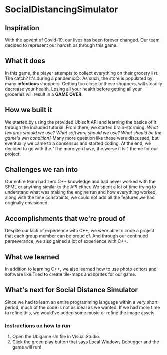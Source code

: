 # SocialDistancingSimulator

## Inspiration
With the advent of Covid-19, our lives has been forever changed. Our team decided to represent our hardships through this game. 
## What it does
In this game, the player attempts to collect everything on their grocery list. The catch? It's during a pandemic😊. As such, the store is populated by many **infectious** shoppers. Getting too close to these shoppers, will steadily decrease your health. Losing all your health before getting all your groceries will result in a **GAME OVER**!
## How we built it
We started by using the provided Ubisoft API and learning the basics of it through the included tutorial. From there, we started brain-storming. _What textures should we use? What software should we use? What should be the game's win condition?_ Many more question like these were  discussed, but eventually we came to a consensus and started coding. At the end, we decided to go with the "The more you have, the worse it is!" theme for our project.
## Challenges we ran into
Our entire team had zero C++ knowledge and had never worked with the SFML or anything similar to the API either. We spent a lot of time trying to understand what was making the engine run and how everything worked, along with the time constraints, we could not add all the features we had originally envisioned.

## Accomplishments that we're proud of
Despite our lack of experience with C++, we were able to code a project that each group member can be proud of. And through our continued perseverance, we also gained a lot of experience with C++.

## What we learned
In addition to learning C++, we also learned how to use photo editors and software like Tiled to create tile-maps and sprites for our game. 
## What's next for Social Distance Simulator 
Since we had to learn an entire programming language within a very short period, much of the code is not as ideal as we wanted. If we had more time to refine this, we would've added some music or refine the image assets. 

### Instructions on how to run
1. Open the Ubigame.sln file in Visual Studio.
2. Click the green play button that says Local Windows Debugger and the game will run!
